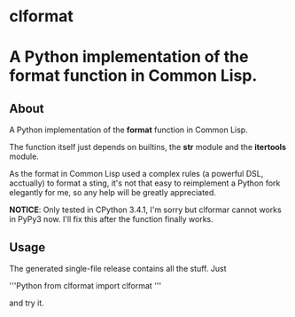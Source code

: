 # clformat
A Python implementation of the **format** function in Common Lisp.
===========
## About
A Python implementation of the **format** function in Common Lisp.

The function itself just depends on builtins, the **str** module and the **itertools** module.

As the format in Common Lisp used a complex rules (a powerful DSL, acctually) to format a sting, it's not that easy to reimplement a Python fork elegantly for me, so any help will be greatly appreciated.

**NOTICE**: Only tested in CPython 3.4.1, I'm sorry but clformar cannot works in PyPy3 now. I'll fix this after the function finally works.

## Usage

The generated single-file release contains all the stuff. Just

'''Python
from clformat import clformat
'''

and try it.

